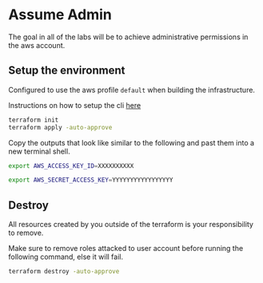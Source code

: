 # Assume Admin

The goal in all of the labs will be to achieve administrative permissions in the aws account.

## Setup the environment

Configured to use the aws profile `default` when building the infrastructure.

Instructions on how to setup the cli [here](https://docs.aws.amazon.com/cli/latest/userguide/cli-chap-configure.html)

```sh
terraform init
terraform apply -auto-approve
```

Copy the outputs that look like similar to the following and past them into a new terminal shell.

```sh
export AWS_ACCESS_KEY_ID=XXXXXXXXXX

export AWS_SECRET_ACCESS_KEY=YYYYYYYYYYYYYYYYY
```

## Destroy

All resources created by you outside of the terraform is your responsibility to remove.

Make sure to remove roles attacked to user account before running the following command, else it will fail.

```sh
terraform destroy -auto-approve
```
